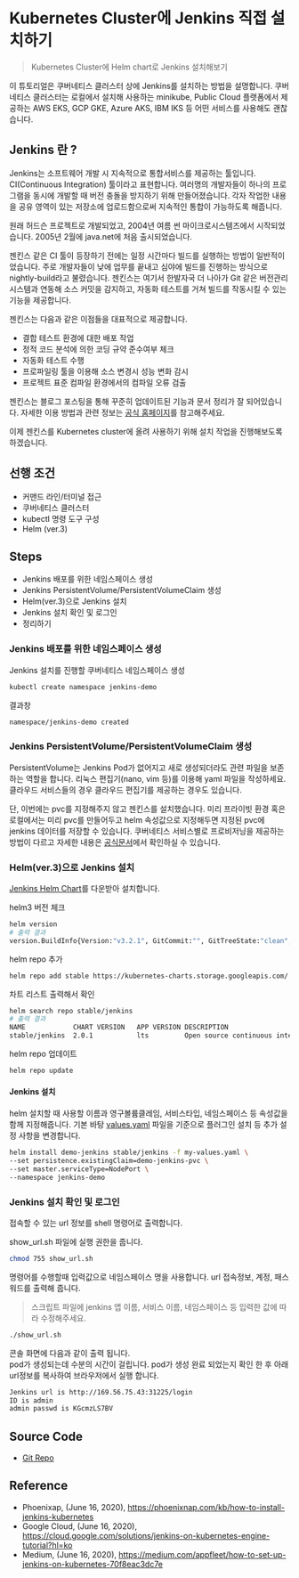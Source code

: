 # Kubernetes Cluster에 Jenkins 직접 설치하기

> Kubernetes Cluster에 Helm chart로 Jenkins  설치해보기 

이 튜토리얼은 쿠버네티스 클러스터 상에 Jenkins를 설치하는 방법을 설명합니다. 쿠버네티스 클러스터는 로컬에서 설치해 사용하는 minikube, Public Cloud 플랫폼에서 제공하는 AWS EKS, GCP GKE, Azure AKS, IBM IKS 등 어떤 서비스를 사용해도 괜찮습니다. 

## Jenkins 란 ? 

Jenkins는 소프트웨어 개발 시 지속적으로 통합서비스를 제공하는 툴입니다. CI(Continuous Integration) 툴이라고 표현합니다. 여러명의 개발자들이 하나의 프로그램을 동시에 개발할 때 버전 충돌을 방지하기 위해 만들어졌습니다. 각자 작업한 내용을 공유 영역이 있는 저장소에 업로드함으로써 지속적인 통합이 가능하도록 해줍니다.

원래 허드슨 프로젝트로 개발되었고, 2004년 여름 썬 마이크로시스템즈에서 시작되었습니다. 2005년 2월에 java.net에 처음 출시되었습니다.

젠킨스 같은 CI 툴이 등장하기 전에는 일정 시간마다 빌드를 실행하는 방법이 일반적이었습니다. 주로 개발자들이 낮에 업무를 끝내고 심야에 빌드를 진행하는 방식으로 nightly-build라고 불렸습니다. 젠킨스는 여기서 한발자국 더 나아가 Git 같은 버전관리 시스템과 연동해 소스 커밋을 감지하고, 자동화 테스트를 거쳐 빌드를 작동시킬 수 있는 기능을 제공합니다.

젠킨스는 다음과 같은 이점들을 대표적으로 제공합니다.

- 결합 테스트 환경에 대한 배포 작업
- 정적 코드 분석에 의한 코딩 규약 준수여부 체크
- 자동화 테스트 수행
- 프로파일링 툴을 이용해 소스 변경시 성능 변화 감시
- 프로젝트 표준 컴파일 환경에서의 컴파일 오류 검출

젠킨스는 블로그 포스팅을 통해 꾸준히 업데이트된 기능과 문서 정리가 잘 되어있습니다. 자세한 이용 방법과 관련 정보는 [공식 홈페이지](https://www.jenkins.io/)를 참고해주세요.

이제 젠킨스를 Kubernetes cluster에 올려 사용하기 위해 설치 작업을 진행해보도록 하겠습니다.


## 선행 조건

- 커맨드 라인/터미널 접근
- 쿠버네티스 클러스터
- kubectl 명령 도구 구성
- Helm (ver.3)

## Steps

- Jenkins 배포를 위한 네임스페이스 생성
- Jenkins PersistentVolume/PersistentVolumeClaim 생성
- Helm(ver.3)으로 Jenkins 설치
- Jenkins 설치 확인 및 로그인
- 정리하기


### Jenkins 배포를 위한 네임스페이스 생성

Jenkins 설치를 진행할 쿠버네티스 네임스페이스 생성

```bash
kubectl create namespace jenkins-demo
```

결과창

```bash
namespace/jenkins-demo created
```

### Jenkins PersistentVolume/PersistentVolumeClaim 생성

PersistentVolume는 Jenkins Pod가 없어지고 새로 생성되더라도 관련 파일을 보존하는 역할을 합니다. 리눅스 편집기(nano, vim 등)를 이용해 yaml 파일을 작성하세요. 클라우드 서비스들의 경우 클라우드 편집기를 제공하는 경우도 있습니다. 

단, 이번에는 pvc를 지정해주지 않고 젠킨스를 설치했습니다. 미리 프라이빗 환경 혹은 로컬에서는 미리 pvc를 만들어두고 helm 속성값으로 지정해두면 지정된 pvc에 jenkins 데이터를 저장할 수 있습니다. 
쿠버네티스 서비스별로 프로비저닝을 제공하는 방법이 다르고 자세한 내용은 [공식문서](https://kubernetes.io/ko/docs/concepts/storage/storage-classes/)에서 확인하실 수 있습니다.


### Helm(ver.3)으로 Jenkins 설치
[Jenkins Helm Chart](https://github.com/helm/charts/tree/master/stable/jenkins)를 다운받아 설치합니다.

helm3 버전 체크 
```bash
helm version
# 출력 결과
version.BuildInfo{Version:"v3.2.1", GitCommit:"", GitTreeState:"clean", GoVersion:"go1.13.10"}
```
helm repo 추가 
```bash
helm repo add stable https://kubernetes-charts.storage.googleapis.com/
```
차트 리스트 출력해서 확인 
```bash
helm search repo stable/jenkins
# 출력 결과
NAME          	CHART VERSION	APP VERSION	DESCRIPTION
stable/jenkins	2.0.1        	lts        	Open source continuous integration server. It s...
```
helm repo 업데이트 
```bash
helm repo update
```

#### Jenkins 설치 
helm 설치할 때 사용할 이름과 영구볼륨클레임, 서비스타입, 네임스페이스 등 속성값을 함께 지정해줍니다. 
기본 바탕 [values.yaml](https://github.com/helm/charts/blob/master/stable/jenkins/values.yaml) 파일을 기준으로 플러그인 설치 등 추가 설정 사항을 변경합니다. 

```bash
helm install demo-jenkins stable/jenkins -f my-values.yaml \
--set persistence.existingClaim=demo-jenkins-pvc \
--set master.serviceType=NodePort \
--namespace jenkins-demo
```

### Jenkins 설치 확인 및 로그인
접속할 수 있는 url 정보를 shell 명령어로 출력합니다.

show_url.sh 파일에 실행 권한을 줍니다.  
```bash
chmod 755 show_url.sh
```
명령어를 수행할때 입력값으로 네임스페이스 명을 사용합니다.
url 접속정보, 계정, 패스워드를 출력해 줍니다.  
> 스크립트 파일에 jenkins 앱 이름, 서비스 이름, 네임스페이스 등 입력한 값에 따라 수정해주세요. 
```bash
./show_url.sh
```
콘솔 화면에 다음과 같이 출력 됩니다.   
pod가 생성되는데 수분의 시간이 걸립니다. 
pod가 생성 완료 되었는지 확인 한 후 아래 url정보를 복사하여 브라우저에서 실행 합니다.    

```bash
Jenkins url is http://169.56.75.43:31225/login
ID is admin
admin passwd is KGcmzLS7BV
```


## Source Code 
- [Git Repo](https://github.ibm.com/metleeha/k8s-helm-jenkins)


## Reference 
- Phoenixap, (June 16, 2020), https://phoenixnap.com/kb/how-to-install-jenkins-kubernetes
- Google Cloud, (June 16, 2020), https://cloud.google.com/solutions/jenkins-on-kubernetes-engine-tutorial?hl=ko
- Medium, (June 16, 2020), https://medium.com/appfleet/how-to-set-up-jenkins-on-kubernetes-70f8eac3dc7e
